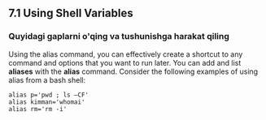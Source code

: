 ## 7.1 Using Shell Variables

### Quyidagi gaplarni o'qing va tushunishga harakat qiling

Using the alias command, you can effectively create a shortcut to any command and options that you want to run later. You can add and list **aliases** with the **alias** command. Consider the following examples of using alias from a bash shell:

```shell
alias p='pwd ; ls –CF'
alias kimman='whomai'
alias rm='rm -i'
```